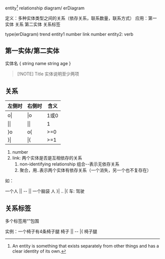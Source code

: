 entity[^1] relationship diagram/ erDiagram

定义：多种实体类型之间的关系（依存关系，联系数量，联系方式）
应用：第一实体 关系 第二实体 关系标签

type(erDiagram) trend
entity1 number link number entity2: verb

## 第一实体/第二实体
实体名 {
string name
string age
}

> [!NOTE] Title
> 实体说明至少两项

## 关系
| 左侧时 | 右侧时 | 含义 |
| ---- | ---- | ---- |
| o\|    | \|o     |  1或0    |
| \|\|    | \|\|     |  1    |
| }o    | o{     |  >=0    |
| }\|    | \|{     |  >=1    |
1. number
3. link: 两个实体是否是互相依存的关系
	1. non-identifying relationship 组合--表示无依存关系
	2. 聚合，用..表示两个实体有依存关系（一个消失，另一个也不复存在）

如：

一个人 || -- || 一个脑袋
人 }| .. |{ 车: 驾驶

## 关系标签
多个标签用“”包围

实例：一个椅子有4条椅子腿
椅子 || -- |{ 椅子腿

[^1]: An entity is something that exists separately from other things and has a clear identity of its own.